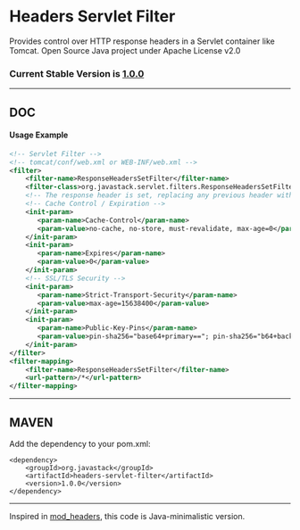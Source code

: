 # Headers Servlet Filter

Provides control over HTTP response headers in a Servlet container like Tomcat. Open Source Java project under Apache License v2.0

### Current Stable Version is [1.0.0](https://search.maven.org/#search|ga|1|g%3Aorg.javastack%20a%3Aheaders-servlet-filter)

---

## DOC

#### Usage Example

```xml
<!-- Servlet Filter -->
<!-- tomcat/conf/web.xml or WEB-INF/web.xml -->
<filter>
    <filter-name>ResponseHeadersSetFilter</filter-name>
    <filter-class>org.javastack.servlet.filters.ResponseHeadersSetFilter</filter-class>
    <!-- The response header is set, replacing any previous header with this name -->
    <!-- Cache Control / Expiration -->
    <init-param>
       <param-name>Cache-Control</param-name>
       <param-value>no-cache, no-store, must-revalidate, max-age=0</param-value>
    </init-param>
    <init-param>
       <param-name>Expires</param-name>
       <param-value>0</param-value>
    </init-param>
    <!-- SSL/TLS Security -->
    <init-param>
       <param-name>Strict-Transport-Security</param-name>
       <param-value>max-age=15638400</param-value>
    </init-param>
    <init-param>
       <param-name>Public-Key-Pins</param-name>
       <param-value>pin-sha256="base64+primary=="; pin-sha256="b64+backup=="; max-age=604800</param-value>
    </init-param>
</filter>
<filter-mapping>
    <filter-name>ResponseHeadersSetFilter</filter-name>
    <url-pattern>/*</url-pattern>
</filter-mapping>
```

---

## MAVEN

Add the dependency to your pom.xml:

    <dependency>
        <groupId>org.javastack</groupId>
        <artifactId>headers-servlet-filter</artifactId>
        <version>1.0.0</version>
    </dependency>

---
Inspired in [mod_headers](http://httpd.apache.org/docs/2.4/mod/mod_headers.html), this code is Java-minimalistic version.
